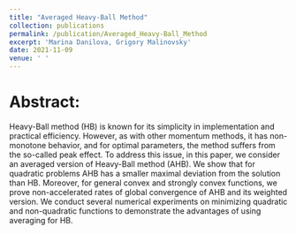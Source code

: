 ```yaml
---
title: "Averaged Heavy-Ball Method"
collection: publications
permalink: /publication/Averaged_Heavy-Ball_Method
excerpt: 'Marina Danilova, Grigory Malinovsky'
date: 2021-11-09
venue: ' '
---
```




Abstract:
======
Heavy-Ball method (HB) is known for its simplicity in implementation and practical efficiency. However, as with other momentum methods, it has non-monotone behavior, and for optimal parameters, the method suffers from the so-called peak effect. To address this issue, in this paper, we consider an averaged version of Heavy-Ball method (AHB). We show that for quadratic problems AHB has a smaller maximal deviation from the solution than HB. Moreover, for general convex and strongly convex functions, we prove non-accelerated rates of global convergence of AHB and its weighted version. We conduct several numerical experiments on minimizing quadratic and non-quadratic functions to demonstrate the advantages of using averaging for HB.
